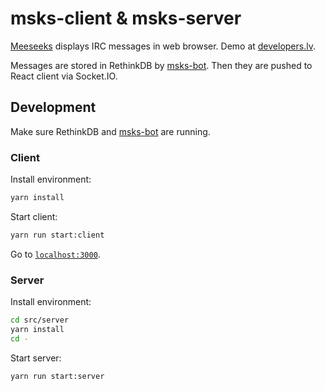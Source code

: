 # msks-client & msks-server

[Meeseeks](https://www.youtube.com/watch?v=qUYvIAP3qQk) displays IRC messages in web browser. Demo at [developers.lv](https://developers.lv/).

Messages are stored in RethinkDB by [msks-bot](https://github.com/daGrevis/msks-bot). Then they are pushed to React client via Socket.IO.

## Development

Make sure RethinkDB and [msks-bot](https://github.com/daGrevis/msks-bot) are running.

### Client

Install environment:

```sh
yarn install
```

Start client:

```sh
yarn run start:client
```

Go to [`localhost:3000`](http://localhost:3000/).

### Server

Install environment:

```sh
cd src/server
yarn install
cd -
```

Start server:

```sh
yarn run start:server
```
